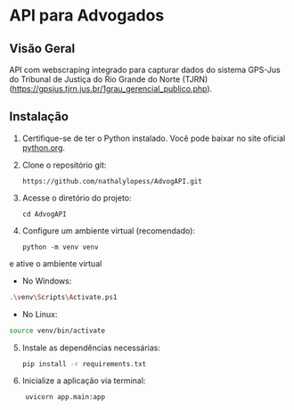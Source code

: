 # API para Advogados
## Visão Geral
API com webscraping integrado para capturar dados do sistema GPS-Jus do Tribunal de Justiça do Rio Grande do Norte (TJRN) (https://gpsjus.tjrn.jus.br/1grau_gerencial_publico.php).

## Instalação
1. Certifique-se de ter o Python instalado. Você pode baixar no site oficial [python.org](https://www.python.org/).
2. Clone o repositório git:
   
   ```https://github.com/nathalylopess/AdvogAPI.git```
   
3. Acesse o diretório do projeto:
   
   ```cd AdvogAPI```

4. Configure um ambiente virtual (recomendado):
 
   ```python -m venv venv```

e ative o ambiente virtual

  - No Windows:
    
   ```bash
   .\venv\Scripts\Activate.ps1
   ```

  - No Linux:
    
   ```bash
   source venv/bin/activate
   ```

5. Instale as dependências necessárias:

   ```bash
   pip install -r requirements.txt
   ```

6. Inicialize a aplicação via terminal:

```bash
    uvicorn app.main:app
```
